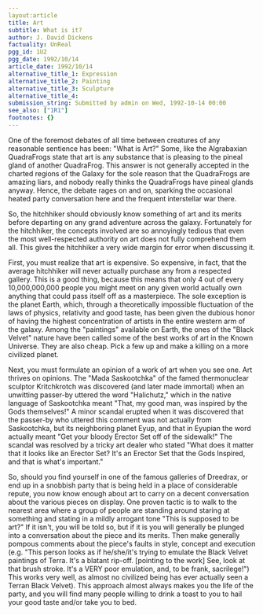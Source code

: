 ```yaml
---
layout:article
title: Art
subtitle: What is it?
author: J. David Dickens
factuality: UnReal
pgg_id: 1U2
pgg_date: 1992/10/14
article_date: 1992/10/14
alternative_title_1: Expression
alternative_title_2: Painting
alternative_title_3: Sculpture
alternative_title_4: 
submission_string: Submitted by admin on Wed, 1992-10-14 00:00
see_also: ["1R1"]
footnotes: {}
---
```

<div>
<p>One of the foremost debates of all time between creatures of any reasonable sentience has been: "What is Art?" Some, like the Algrabaxian QuadraFrogs state that art is any substance that is pleasing to the pineal gland of another QuadraFrog. This answer is not generally accepted in the charted regions of the Galaxy for the sole reason that the QuadraFrogs are amazing liars, and nobody really thinks the QuadraFrogs have pineal glands anyway. Hence, the debate rages on and on, sparking the occasional heated party conversation here and the frequent interstellar war there.</p>
<p>So, the hitchhiker should obviously know something of art and its merits before departing on any grand adventure across the galaxy. Fortunately for the hitchhiker, the concepts involved are so annoyingly tedious that even the most well-respected authority on art does not fully comprehend them all. This gives the hitchhiker a very wide margin for error when discussing it.</p>
<p>First, you must realize that art is expensive. So expensive, in fact, that the average hitchhiker will never actually purchase any from a respected gallery. This is a good thing, because this means that only 4 out of every 10,000,000,000 people you might meet on any given world actually own anything that could pass itself off as a masterpiece. The sole exception is the planet Earth, which, through a theoretically impossible fluctuation of the laws of physics, relativity and good taste, has been given the dubious honor of having the highest concentration of artists in the entire western arm of the galaxy. Among the "paintings" available on Earth, the ones of the "Black Velvet" nature have been called some of the best works of art in the Known Universe. They are also cheap. Pick a few up and make a killing on a more civilized planet.</p>
<p>Next, you must formulate an opinion of a work of art when you see one. Art thrives on opinions. The "Mada Saskootchka" of the famed thermonuclear sculptor Kritchkrotch was discovered (and later made immortal) when an unwitting passer-by uttered the word "Halichutz," which in the native language of Saskootchka meant "That, my good man, was inspired by the Gods themselves!" A minor scandal erupted when it was discovered that the passer-by who uttered this comment was not actually from Saskootchka, but its neighboring planet Eyup, and that in Eyupian the word actually meant "Get your bloody Erector Set off of the sidewalk!" The scandal was resolved by a tricky art dealer who stated "What does it matter that it looks like an Erector Set? It's an Erector Set that the Gods Inspired, and that is what's important."</p>
<p>So, should you find yourself in one of the famous galleries of Dreedrax, or end up in a snobbish party that is being held in a place of considerable repute, you now know enough about art to carry on a decent conversation about the various pieces on display. One proven tactic is to walk to the nearest area where a group of people are standing around staring at something and stating in a mildly arrogant tone "This is supposed to be art?" If it isn't, you will be told so, but if it is you will generally be plunged into a conversation about the piece and its merits. Then make generally pompous comments about the piece's faults in style, concept and execution (e.g. "This person looks as if he/she/it's trying to emulate the Black Velvet paintings of Terra. It's a blatant rip-off. [pointing to the work] See, look at that brush stroke. It's a VERY poor emulation, and, to be frank, sacrilege!") This works very well, as almost no civilized being has ever actually seen a Terran Black Velvet). This approach almost always makes you the life of the party, and you will find many people willing to drink a toast to you to hail your good taste and/or take you to bed.</p>
</div>
